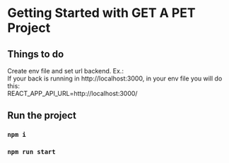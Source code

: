 # Getting Started with GET A PET Project

## Things to do

Create env file and set url backend. Ex.:\
If your back is running in http://localhost:3000, in your env file you will do this:\
REACT_APP_API_URL=http://localhost:3000/

## Run the project

### `npm i`
### `npm run start`

